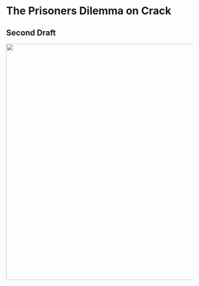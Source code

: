 # The Prisoners Dilemma on Crack

## Second Draft

<img src="./images/The%20Prisoners%20Dilemma%20on%20Crack.jpg" width="640" />
